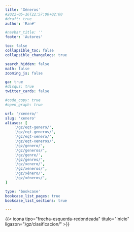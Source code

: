 ```yaml
---
title: 'Xéneros'
#2022-05-16T22:57:00+02:00
#draft: true
author: 'Ran#'

#navbar_title: ''
footer: 'Autores'

toc: false
collapsible_toc: false
collapsible_changelogs: true

search_hidden: false
math: false
zooming_js: false

ga: true
#disqus: true
twitter_cards: false

#code_copy: true
#open_graph: true

url: '/xenero/'
slug: 'xenero'
aliases: [
    '/gz/eqt-genero/',
    '/gz/eqt-generos/',
    '/gz/eqt-xenero/',
    '/gz/eqt-xeneros/',
    '/gz/genero/',
    '/gz/generos/',
    '/gz/genre/',
    '/gz/genres/',
    '/gz/xenero/',
    '/gz/xeneros/',
    '/gz/xénero/',
    '/gz/xéneros/',
]

type: 'bookcase'
bookcase_list_pages: true
bookcase_list_sections: true

---
```


{{< icona tipo="frecha-esquerda-redondeada" titulo="Inicio" ligazon="/gz/clasificacion/" >}}
